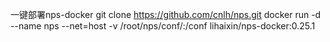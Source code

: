一键部署nps-docker
  git clone https://github.com/cnlh/nps.git
  docker run -d --name nps --net=host -v /root/nps/conf/:/conf lihaixin/nps-docker:0.25.1

